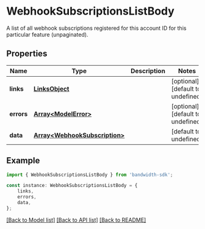 # WebhookSubscriptionsListBody

A list of all webhook subscriptions registered for this account ID for this particular feature (unpaginated).

## Properties

Name | Type | Description | Notes
------------ | ------------- | ------------- | -------------
**links** | [**LinksObject**](LinksObject.md) |  | [optional] [default to undefined]
**errors** | [**Array&lt;ModelError&gt;**](ModelError.md) |  | [optional] [default to undefined]
**data** | [**Array&lt;WebhookSubscription&gt;**](WebhookSubscription.md) |  | [default to undefined]

## Example

```typescript
import { WebhookSubscriptionsListBody } from 'bandwidth-sdk';

const instance: WebhookSubscriptionsListBody = {
    links,
    errors,
    data,
};
```

[[Back to Model list]](../README.md#documentation-for-models) [[Back to API list]](../README.md#documentation-for-api-endpoints) [[Back to README]](../README.md)
